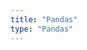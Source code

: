 ```yaml
---
title: "Pandas"
type: "Pandas"
---
```

<!--title은 폴더명으로 설정해야 연결됨-->
<!--type은 list page 변경용으로 사용할 수 있음->